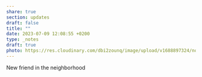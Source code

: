 ```yaml
---
share: true
section: updates
draft: false
title: ""
date: 2023-07-09 12:08:55 +0200
type: _notes
draft: true
photo: https://res.cloudinary.com/dbi2zounq/image/upload/v1688897324/noe8yxvvy0ayai1jqkfy.jpg
---
```


New friend in the neighborhood
